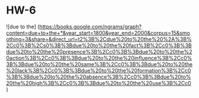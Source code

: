 # HW-6
![due to the] (https://books.google.com/ngrams/graph?content=due+to+the+*&year_start=1800&year_end=2000&corpus=15&smoothing=3&share=&direct_url=t2%3B%2Cdue%20to%20the%20%2A%3B%2Cc0%3B%2Cs0%3B%3Bdue%20to%20the%20fact%3B%2Cc0%3B%3Bdue%20to%20the%20presence%3B%2Cc0%3B%3Bdue%20to%20the%20action%3B%2Cc0%3B%3Bdue%20to%20the%20influence%3B%2Cc0%3B%3Bdue%20to%20the%20same%3B%2Cc0%3B%3Bdue%20to%20the%20lack%3B%2Cc0%3B%3Bdue%20to%20the%20formation%3B%2Cc0%3B%3Bdue%20to%20the%20absence%3B%2Cc0%3B%3Bdue%20to%20the%20high%3B%2Cc0%3B%3Bdue%20to%20the%20use%3B%2Cc0)
